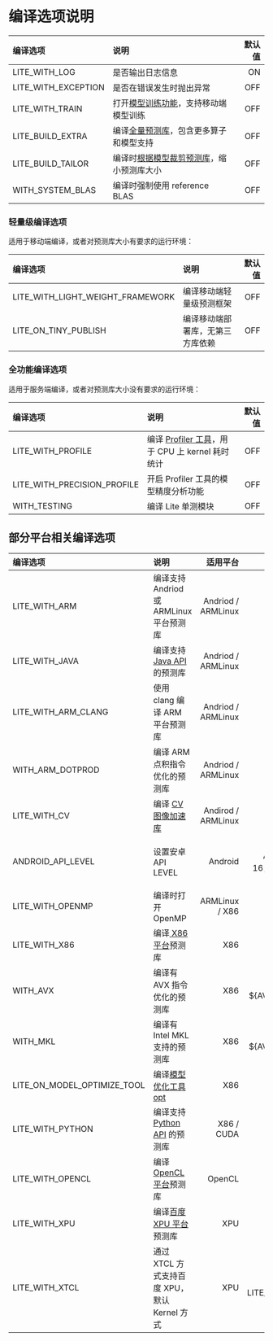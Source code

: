 # 编译选项说明


| 编译选项 |  说明  | 默认值 |
| :-- |  :-- |--: |
| LITE_WITH_LOG |  是否输出日志信息 | ON |
| LITE_WITH_EXCEPTION | 是否在错误发生时抛出异常 | OFF |
| LITE_WITH_TRAIN |  打开[模型训练功能](../demo_guides/cpp_train_demo.md)，支持移动端模型训练 | OFF |
| LITE_BUILD_EXTRA |  编译[全量预测库](library.md)，包含更多算子和模型支持 | OFF |
| LITE_BUILD_TAILOR | 编译时[根据模型裁剪预测库](library_tailoring.rst)，缩小预测库大小 | OFF |
| WITH_SYSTEM_BLAS |  编译时强制使用 reference BLAS |  OFF |

### 轻量级编译选项

适用于移动端编译，或者对预测库大小有要求的运行环境：

| 编译选项 |  说明  | 默认值 |
| :-- |  :-- | --: |
| LITE_WITH_LIGHT_WEIGHT_FRAMEWORK | 编译移动端轻量级预测框架 | OFF |
| LITE_ON_TINY_PUBLISH |  编译移动端部署库，无第三方库依赖 | OFF |

### 全功能编译选项

适用于服务端编译，或者对预测库大小没有要求的运行环境：

| 编译选项 |  说明  | 默认值 |
| :-- |  :-- | --: |
| LITE_WITH_PROFILE |  编译 [Profiler 工具](../user_guides/debug.md)，用于 CPU 上 kernel 耗时统计 | OFF |
| LITE_WITH_PRECISION_PROFILE |  开启 Profiler 工具的模型精度分析功能 | OFF |
| WITH_TESTING |  编译 Lite 单测模块 | OFF |

## 部分平台相关编译选项

| 编译选项 |  说明  | 适用平台 | 默认值 |
| :-- |  :-- | --: | --: |
| LITE_WITH_ARM |  编译支持 Andriod 或 ARMLinux 平台预测库 | Andriod / ARMLinux | OFF |
| LITE_WITH_JAVA |  编译支持 [Java API](../api_reference/java_api_doc.md) 的预测库 | Andriod / ARMLinux | OFF |
| LITE_WITH_ARM_CLANG | 使用 clang 编译 ARM 平台预测库 | Andriod / ARMLinux |OFF |
| WITH_ARM_DOTPROD |  编译 ARM 点积指令优化的预测库 | Andriod / ARMLinux |ON |
| LITE_WITH_CV |  编译 [CV 图像加速库](../api_reference/cv.md) | Andirod / ARMLinux |OFF |
| ANDROID_API_LEVEL | 设置安卓 API LEVEL | Android | Default，即 ARMv7 下为16，ARMv8 下为21 |
| LITE_WITH_OPENMP |  编译时打开 OpenMP | ARMLinux / X86 | ON |
| LITE_WITH_X86 |  编译[ X86 平台](../demo_guides/x86.md)预测库 | X86 | ON |
| WITH_AVX |  编译有 AVX 指令优化的预测库 | X86 |ON IF ${AVX_FOUND} |
| WITH_MKL | 编译有 Intel MKL 支持的预测库 | X86 |ON IF ${AVX_FOUND} |
| LITE_ON_MODEL_OPTIMIZE_TOOL |  编译[模型优化工具 opt](../user_guides/model_optimize_tool.md) | X86 |OFF|
| LITE_WITH_PYTHON |  编译支持 [Python API](../api_reference/python_api_doc.md) 的预测库 | X86 / CUDA |OFF |
| LITE_WITH_OPENCL |  编译 [OpenCL 平台](../demo_guides/opencl.md)预测库 | OpenCL | OFF |
| LITE_WITH_XPU |  编译[百度 XPU 平台](../demo_guides/baidu_xpu.md)预测库 | XPU |OFF |
| LITE_WITH_XTCL | 通过 XTCL 方式支持百度 XPU，默认 Kernel 方式 | XPU |OFF IF LITE_WITH_XPU |

